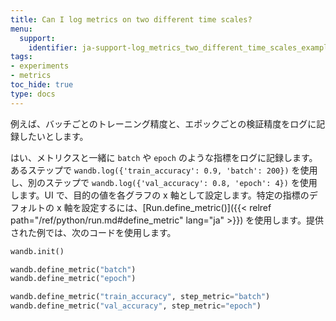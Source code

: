```yaml
---
title: Can I log metrics on two different time scales?
menu:
  support:
    identifier: ja-support-log_metrics_two_different_time_scales_example_log_training
tags:
- experiments
- metrics
toc_hide: true
type: docs
---
```


例えば、バッチごとのトレーニング精度と、エポックごとの検証精度をログに記録したいとします。

はい、メトリクスと一緒に `batch` や `epoch` のような指標をログに記録します。あるステップで `wandb.log({'train_accuracy': 0.9, 'batch': 200})` を使用し、別のステップで `wandb.log({'val_accuracy': 0.8, 'epoch': 4})` を使用します。UI で、目的の値を各グラフの x 軸として設定します。特定の指標のデフォルトの x 軸を設定するには、[Run.define_metric()]({{< relref path="/ref/python/run.md#define_metric" lang="ja" >}}) を使用します。提供された例では、次のコードを使用します。

```python
wandb.init()

wandb.define_metric("batch")
wandb.define_metric("epoch")

wandb.define_metric("train_accuracy", step_metric="batch")
wandb.define_metric("val_accuracy", step_metric="epoch")
```
